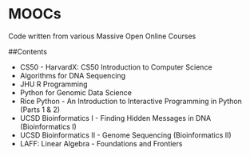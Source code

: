 MOOCs
=====

Code written from various Massive Open Online Courses

##Contents
+ CS50 - HarvardX: CS50 Introduction to Computer Science
+ Algorithms for DNA Sequencing
+ JHU R Programming
+ Python for Genomic Data Science
+ Rice Python - An Introduction to Interactive Programming in Python (Parts 1 & 2)
+ UCSD Bioinformatics I - Finding Hidden Messages in DNA (Bioinformatics I)
+ UCSD Bioinformatics II - Genome Sequencing (Bioinformatics II)
+ LAFF: Linear Algebra - Foundations and Frontiers


